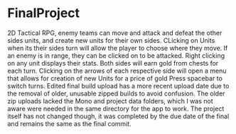 # FinalProject
2D Tactical RPG, enemy teams can move and attack and defeat the other sides units, and create new units for their own sides.
CLicking on Units when its their sides turn will allow the player to choose where they move.
If an enemy is in range, they can be clicked on to be attacked.
Right clicking on any unit displays their stats.
Both sides will earn gold from chests for each turn.
Clicking on the arrows of each respective side will open a menu that allows for creation of new Units for a price of gold
Press spacebar to switch turns.
Edited final build upload has a more recent upload date due to the removal of older, unusable zipped builds to avoid confusion.
The older zip uploads lacked the Mono and project data folders, which I was not aware were needed in the same directory for the app to work. The project itself has not changed though, it was completed by the due date of the final and remains the same as the final commit.

